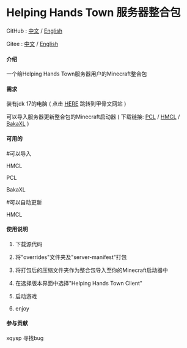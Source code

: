 # Helping Hands Town 服务器整合包
GitHub : [中文](https://github.com/YanJun5028/Helping-Hands-Town-Mod-Park/blob/main/README.md) / [English](https://github.com/YanJun5028/Helping-Hands-Town-Mod-Park/blob/main/README.en.md)

Gitee : [中文](https://gitee.com/yanjunL/HelpingHandsTownMinecraftServerModPark/blob/main/README.md) / [English](https://gitee.com/yanjunL/HelpingHandsTownMinecraftServerModPark/blob/main/README.en.md)

#### 介绍
一个给Helping Hands Town服务器用户的Minecraft整合包

#### 需求

装有jdk 17的电脑 ( 点击 [HERE](http://https://www.oracle.com/java/technologies/javase/jdk17-archive-downloads.html) 跳转到甲骨文网站 )

可以导入服务器更新整合包的Minecraft启动器 ( 下载链接: [PCL](https://afdian.net/@LTCat) / [HMCL](https://hmcl.huangyuhui.net/) / [BakaXL](https://www.bakaxl.com/) )

#### 可用的

#可以导入

HMCL

PCL

BakaXL

#可以自动更新

HMCL

#### 使用说明

1. 下载源代码

2. 将"overrides"文件夹及"server-manifest"打包

3. 将打包后的压缩文件夹作为整合包导入至你的Minecraft启动器中

4. 在选择版本界面中选择"Helping Hands Town Client"

5. 启动游戏

6. enjoy

#### 参与贡献

xqysp 寻找bug
